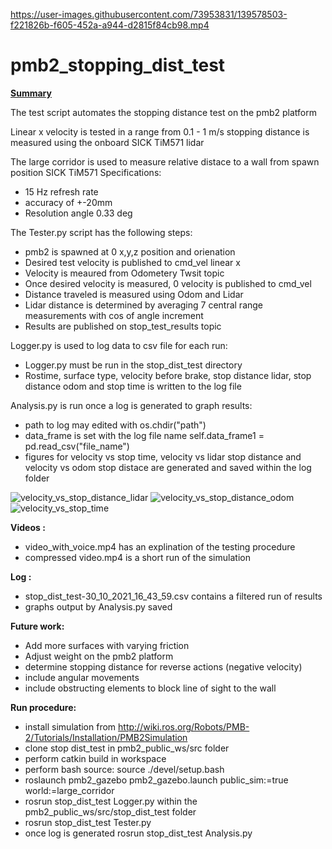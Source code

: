 

https://user-images.githubusercontent.com/73953831/139578503-f221826b-f605-452a-a944-d2815f84cb98.mp4

# pmb2_stopping_dist_test 

<u><strong>Summary</strong></u>

The test script automates the stopping distance test on the pmb2 platform

Linear x velocity is tested in a range from 0.1 - 1 m/s
stopping distance is measured using the onboard SICK TiM571 lidar 

The large corridor is used to measure relative distace to a wall from spawn position 
SICK TiM571 Specifications:
* 15 Hz refresh rate
* accuracy of +-20mm
* Resolution angle 0.33 deg

The Tester.py script has the following steps:
* pmb2 is spawned at 0  x,y,z position and orienation
* Desired test velocity is published to cmd_vel linear x
* Velocity is meaured from Odometery Twsit topic
* Once desired velocity is measured, 0 velocity is published to cmd_vel
* Distance traveled is measured using Odom and Lidar
* Lidar distance is determined by averaging 7 central range measurements with cos of angle increment
* Results are published on stop_test_results topic

Logger.py is used to log data to csv file for each run:
* Logger.py must be run in the stop_dist_test directory
* Rostime, surface type, velocity before brake, stop distance lidar, stop distance odom and stop time is written to the log file

Analysis.py is run once a log is generated to graph results:
* path to log may edited with os.chdir("path")
* data_frame is set with the log file name self.data_frame1 = pd.read_csv("file_name")
* figures for velocity vs stop time, velocity vs lidar stop distance and velocity vs odom stop distace are generated and saved within the log folder

![velocity_vs_stop_distance_lidar](https://user-images.githubusercontent.com/73953831/139578448-b5656577-7364-449d-93fe-63a05c3611a4.png)
![velocity_vs_stop_distance_odom](https://user-images.githubusercontent.com/73953831/139578451-340f573b-04cf-4499-ae15-dd42d9b14709.png)
![velocity_vs_stop_time](https://user-images.githubusercontent.com/73953831/139578453-5ebf4166-873d-450a-8b07-f781e6022690.png)

<strong>Videos :</strong>
* video_with_voice.mp4 has an explination of the testing procedure
* compressed video.mp4 is a short run of the simulation

<strong>Log :</strong>
* stop_dist_test-30_10_2021_16_43_59.csv contains a filtered run of results
* graphs output by Analysis.py saved

<strong>Future work:</strong>
* Add more surfaces with varying friction
* Adjust weight on the pmb2 platform 
* determine stopping distance for reverse actions (negative velocity)
* include angular movements
* include obstructing elements to block line of sight to the wall

<strong>Run procedure:</strong>
* install simulation from http://wiki.ros.org/Robots/PMB-2/Tutorials/Installation/PMB2Simulation
* clone stop dist_test in pmb2_public_ws/src folder
* perform catkin build in workspace
* perform bash source: source ./devel/setup.bash
* roslaunch pmb2_gazebo pmb2_gazebo.launch public_sim:=true world:=large_corridor
* rosrun stop_dist_test Logger.py within the pmb2_public_ws/src/stop_dist_test folder
* rosrun stop_dist_test Tester.py 
* once log is generated rosrun stop_dist_test Analysis.py


